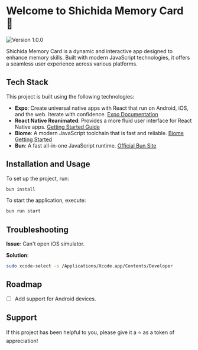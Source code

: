 # Welcome to Shichida Memory Card 👋

![Version 1.0.0](https://img.shields.io/badge/version-1.0.0-blue.svg?cacheSeconds=2592000)

Shichida Memory Card is a dynamic and interactive app designed to enhance memory skills. Built with modern JavaScript technologies, it offers a seamless user experience across various platforms.

## Tech Stack

This project is built using the following technologies:

- **Expo**: Create universal native apps with React that run on Android, iOS, and the web. Iterate with confidence. [Expo Documentation](https://docs.expo.dev/guides/overview/)
- **React Native Reanimated**: Provides a more fluid user interface for React Native apps. [Getting Started Guide](https://docs.swmansion.com/react-native-reanimated/docs/fundamentals/getting-started/)
- **Biome**: A modern JavaScript toolchain that is fast and reliable. [Biome Getting Started](https://biomejs.dev/guides/getting-started/)
- **Bun**: A fast all-in-one JavaScript runtime. [Official Bun Site](https://bun.sh/)

## Installation and Usage

To set up the project, run:

```sh
bun install
```

To start the application, execute:

```sh
bun run start
```

## Troubleshooting

**Issue**: Can't open iOS simulator.

**Solution**:

```sh
sudo xcode-select -s /Applications/Xcode.app/Contents/Developer
```

## Roadmap

- [ ] Add support for Android devices.

## Support

If this project has been helpful to you, please give it a ⭐ as a token of appreciation!
